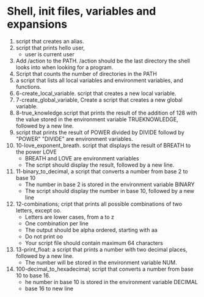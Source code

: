 # Shell, init files, variables and expansions
1. script that creates an alias. 
2. script that prints hello user,
    * user is current user
3. Add /action to the PATH. /action should be the last directory the shell looks into when looking for a program.
4. Script that counts the number of directories in the PATH 
5. a script that lists all local variables and environment variables, and functions.
6. 6-create_local_variable. script that creates a new local variable.
7. 7-create_global_variable, Create a script that creates a new global variable.
8. 8-true_knowledge.script that prints the result of the addition of 128 with the value stored in the environment variable TRUEKNOWLEDGE, followed by a new line.
9. script that prints the result of POWER divided by DIVIDE followd by "POWER" "DIVIDE" are environment variables. 
10. 10-love_exponent_breath. script that displays the result of BREATH to the power LOVE
    * BREATH and LOVE are environment variables
    * The script should display the result, followed by a new line. 
11. 11-binary_to_decimal, a script that converts a number from base 2 to base 10
    * The number in base 2 is stored in the environment variable BINARY
    * The script should display the number in base 10, followed by a new line
12. 12-combinations; cript that prints all possible combinations of two letters, except oo.
     * Letters are lower cases, from a to z
     * One combination per line 
     * The output should be alpha ordered, starting with aa 
     * Do not print oo
     * Your script file should contain maximum 64 characters 
13. 13-print_float: a script that prints a number with two decimal places, followed by a new line.
    * The number will be stored in the environment variable NUM.
14. 100-decimal_to_hexadecimal; script that converts a number from base 10 to base 16.
    * he number in base 10 is stored in the environment variable DECIMAL
    * base 16 to new line 
